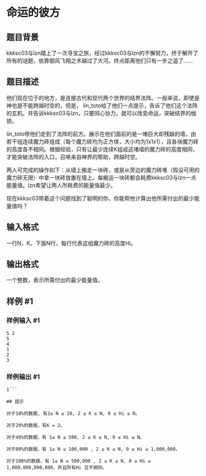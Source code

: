 # 命运的彼方

## 题目背景

kkksc03与lzn踏上了一次寻宝之旅，经过kkksc03与lzn的不懈努力，终于解开了所有的谜题，依靠御风飞翔之术越过了大河。终点距离他们只有一步之遥了……


## 题目描述

他们现在位于的地方，是连接古代和现代两个世界的结界法阵。一般来说，即使是神也是不能跨越时空的，但是， lin\_toto给了他们一点提示，告诉了他们这个法阵的玄机。并告诉kkksc03与lzn，只要同心协力，就可以改变命运，突破结界的枷锁。

lin\_toto带他们走到了法阵的前方。展示在他们面前的是一堵巨大却残缺的墙，由若干组连续魔力砖组成（每个魔力砖均为正方体，大小均为1x1x1），且各块魔力砖的高度各不相同。根据经验，只有让最少连续K组成这堵墙的魔力砖的高度相同，才能突破法阵的入口，召唤来自神界的帮助，跨越时空。

两人可完成的操作如下：从墙上搬走一块砖，或是从旁边的魔力砖堆（假设可用的魔力砖无限）中拿一块砖放置在墙上。每搬运一块砖都会耗费kkksc03与lzn一点能量值。lzn希望让两人所耗费的能量值最少。

现在kkksc03带着这个问题找到了聪明的你，你能帮他计算出他所需付出的最少能量值吗？


## 输入格式

一行N，K。下面N行，每行代表这组魔力砖的高度Hi。


## 输出格式

一个整数，表示所需付出的最少能量值。


## 样例 #1

### 样例输入 #1
```
5 2
5
4
1
2
3
```

### 样例输出 #1

```
1```

## 提示

对于10%的数据, 有1≤ N ≤ 10, 2 ≤ K ≤ N, 0 ≤ Hi ≤ N。

对于20%的数据，有K = 2。

对于40%的数据，有 1≤ N ≤ 500, 2 ≤ K ≤ N, 0 ≤ Hi ≤ N。

对于80%的数据，有 1≤ N ≤ 100,000 , 2 ≤ K ≤ N, 0 ≤ Hi ≤ 1,000,000。

对于100%的数据，有 1≤ N ≤ 500,000 , 2 ≤ K ≤ N, 0 ≤ Hi ≤ 1,000,000,000,000，并且所有Hi 互不相同。

